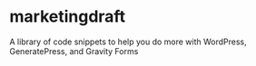 # marketingdraft
A library of code snippets to help you do more with WordPress, GeneratePress, and Gravity Forms
